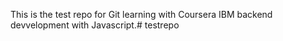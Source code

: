 This is the test repo for Git learning with Coursera IBM backend devvelopment with Javascript.# testrepo
